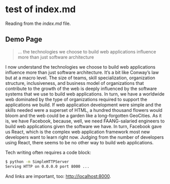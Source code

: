 # test of index.md

Reading from the _index.md_ file.

## Demo Page

> &hellip; the technologies we choose to build web applications influence more than just software architecture

I now understand the technologies we choose to build web applications influence more than just software architecture. It’s a bit like Conway’s law but at a macro level. The size of teams, skill specialization, organization structure, inclusiveness, and business model of organizations that contribute to the growth of the web is deeply influenced by the software systems that we use to build web applications. In turn, we have a worldwide web dominated by the type of organizations required to support the applications we build. If web application development were simple and the skills needed were a superset of HTML, a hundred thousand flowers would bloom and the web could be a garden like a long-forgotten GeoCities. As it is, we have Facebook, because, well, we need FAANG-salaried engineers to build web applications given the software we have. In turn, Facebook gave us React, which is the complex web application framework most new developers want to learn right now. Judging from the number of developers using React, there seems to be no other way to build web applications.

Tech writing often requires a code block:

```bash
$ python -m SimpleHTTPServer
Serving HTTP on 0.0.0.0 port 8000 ...
```

And links are important, too: [http://localhost:8000](http://localhost:8000).
